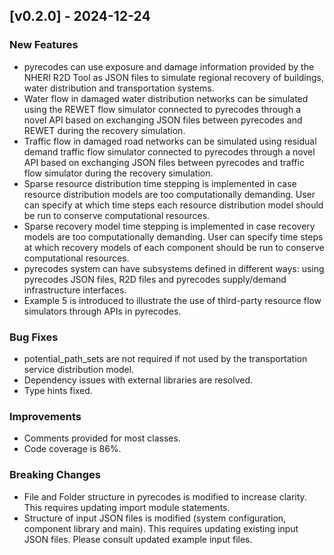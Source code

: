 ## [v0.2.0] - 2024-12-24

### New Features
- pyrecodes can use exposure and damage information provided by the NHERI R2D Tool as JSON files to simulate regional recovery of buildings, water distribution and transportation systems.
- Water flow in damaged water distribution networks can be simulated using the REWET flow simulator connected to pyrecodes through a novel API based on exchanging JSON files between pyrecodes and REWET during the recovery simulation.
- Traffic flow in damaged road networks can be simulated using residual demand traffic flow simulator connected to pyrecodes through a novel API based on exchanging JSON files between pyrecodes and traffic flow simulator during the recovery simulation.
- Sparse resource distribution time stepping is implemented in case resource distribution models are too computationally demanding. User can specify at which time steps each resource distribution model should be run to conserve computational resources.
- Sparse recovery model time stepping is implemented in case recovery models are too computationally demanding. User can specify time steps at which recovery models of each component should be run to conserve computational resources.
- pyrecodes system can have subsystems defined in different ways: using pyrecodes JSON files, R2D files and pyrecodes supply/demand infrastructure interfaces. 
- Example 5 is introduced to illustrate the use of third-party resource flow simulators through APIs in pyrecodes.

### Bug Fixes
- potential_path_sets are not required if not used by the transportation service distribution model.
- Dependency issues with external libraries are resolved.
- Type hints fixed.

### Improvements
- Comments provided for most classes.
- Code coverage is 86%.

### Breaking Changes
- File and Folder structure in pyrecodes is modified to increase clarity. This requires updating import module statements.
- Structure of input JSON files is modified (system configuration, component library and main). This requires updating existing input JSON files. Please consult updated example input files.